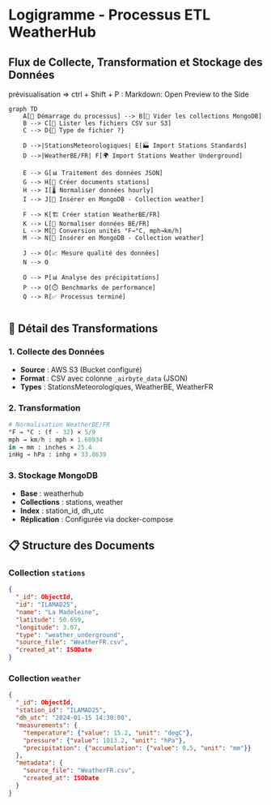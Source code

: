 # Logigramme - Processus ETL WeatherHub

## Flux de Collecte, Transformation et Stockage des Données

prévisualisation => ctrl + Shift + P : Markdown: Open Preview to the Side

```mermaid
graph TD
    A[🚀 Démarrage du processus] --> B[🧹 Vider les collections MongoDB]
    B --> C[📂 Lister les fichiers CSV sur S3]
    C --> D{📄 Type de fichier ?}
    
    D -->|StationsMeteorologiques| E[🏭 Import Stations Standards]
    D -->|WeatherBE/FR| F[🌍 Import Stations Weather Underground]
    
    E --> G[📊 Traitement des données JSON]
    G --> H[🏢 Créer documents stations]
    H --> I[🌡️ Normaliser données hourly]
    I --> J[💾 Insérer en MongoDB - Collection weather]
    
    F --> K[🏗️ Créer station WeatherBE/FR]
    K --> L[🔧 Normaliser données BE/FR]
    L --> M[🔄 Conversion unités °F→°C, mph→km/h]
    M --> N[💾 Insérer en MongoDB - Collection weather]
    
    J --> O[📈 Mesure qualité des données]
    N --> O
    
    O --> P[📊 Analyse des précipitations]
    P --> Q[⏱️ Benchmarks de performance]
    Q --> R[✅ Processus terminé]
    
```

## 🔧 Détail des Transformations

### 1. **Collecte des Données**
- **Source** : AWS S3 (Bucket configuré)
- **Format** : CSV avec colonne `_airbyte_data` (JSON)
- **Types** : StationsMeteorologiques, WeatherBE, WeatherFR

### 2. **Transformation**
```python
# Normalisation WeatherBE/FR
°F → °C : (f - 32) × 5/9
mph → km/h : mph × 1.60934
in → mm : inches × 25.4
inHg → hPa : inhg × 33.8639
```

### 3. **Stockage MongoDB**
- **Base** : weatherhub
- **Collections** : stations, weather
- **Index** : station_id, dh_utc
- **Réplication** : Configurée via docker-compose

## 📋 Structure des Documents

### Collection `stations`
```json
{
  "_id": ObjectId,
  "id": "ILAMAD25",
  "name": "La Madeleine", 
  "latitude": 50.659,
  "longitude": 3.07,
  "type": "weather_underground",
  "source_file": "WeatherFR.csv",
  "created_at": ISODate
}
```

### Collection `weather`
```json
{
  "_id": ObjectId,
  "station_id": "ILAMAD25",
  "dh_utc": "2024-01-15 14:30:00",
  "measurements": {
    "temperature": {"value": 15.2, "unit": "degC"},
    "pressure": {"value": 1013.2, "unit": "hPa"},
    "precipitation": {"accumulation": {"value": 0.5, "unit": "mm"}}
  },
  "metadata": {
    "source_file": "WeatherFR.csv",
    "created_at": ISODate
  }
}
```
